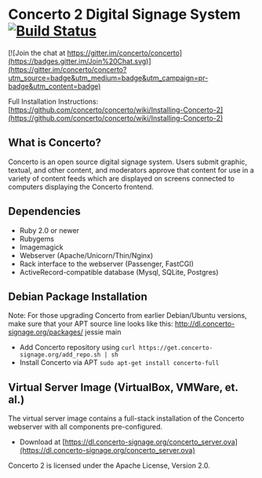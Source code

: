 # Concerto 2 Digital Signage System [![Build Status](https://travis-ci.org/concerto/concerto.png?branch=master)](https://travis-ci.org/concerto/concerto)

[![Join the chat at https://gitter.im/concerto/concerto](https://badges.gitter.im/Join%20Chat.svg)](https://gitter.im/concerto/concerto?utm_source=badge&utm_medium=badge&utm_campaign=pr-badge&utm_content=badge)

Full Installation Instructions: [https://github.com/concerto/concerto/wiki/Installing-Concerto-2](https://github.com/concerto/concerto/wiki/Installing-Concerto-2)

## What is Concerto?
Concerto is an open source digital signage system. Users submit graphic, textual, and other content, and moderators approve that content for use in a variety of content feeds which are displayed on screens connected to computers displaying the Concerto frontend.

## Dependencies
* Ruby 2.0 or newer
* Rubygems
* Imagemagick
* Webserver (Apache/Unicorn/Thin/Nginx)
* Rack interface to the webserver (Passenger, FastCGI)
* ActiveRecord-compatible database (Mysql, SQLite, Postgres)

## Debian Package Installation
Note: For those upgrading Concerto from earlier Debian/Ubuntu versions, make sure that your APT source line looks like this: http://dl.concerto-signage.org/packages/ jessie main

* Add Concerto repository using ```curl https://get.concerto-signage.org/add_repo.sh | sh```
* Install Concerto via APT ```sudo apt-get install concerto-full```

## Virtual Server Image (VirtualBox, VMWare, et. al.)
The virtual server image contains a full-stack installation of the Concerto webserver with all components pre-configured.

* Download at [https://dl.concerto-signage.org/concerto_server.ova](https://dl.concerto-signage.org/concerto_server.ova)

Concerto 2 is licensed under the Apache License, Version 2.0.
